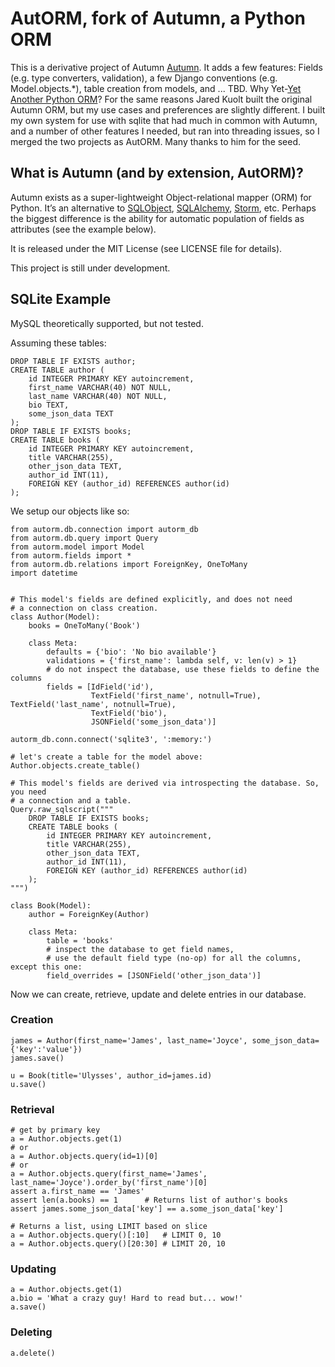 # AutORM, fork of Autumn, a Python ORM

This is a derivative project of Autumn [Autumn](http://github.com/JaredKuolt/autumn/tree).  It adds a few features: Fields (e.g. type converters, validation), a few Django conventions (e.g. Model.objects.*), table creation from models, and ... TBD. Why Yet-[Yet Another Python ORM](http://superjared.com/entry/yet-another-python-orm/)? For the same reasons Jared Kuolt built the original Autumn ORM, but my use cases and preferences are slightly different.  I built my own system for use with sqlite that had much in common with Autumn, and a number of other features I needed, but ran into threading issues, so I merged the two projects as AutORM. Many thanks to him for the seed.

## What is Autumn (and by extension, AutORM)? 

Autumn exists as a super-lightweight Object-relational mapper (ORM) for Python. 
It’s an alternative to [SQLObject](http://www.sqlobject.org/), 
[SQLAlchemy](http://www.sqlalchemy.org/), [Storm](https://storm.canonical.com/),
etc. Perhaps the biggest difference is the ability for automatic population of fields as 
attributes (see the example below).

It is released under the MIT License (see LICENSE file for details).

This project is still under development.

## SQLite Example
MySQL theoretically supported, but not tested.

Assuming these tables:

    DROP TABLE IF EXISTS author;
    CREATE TABLE author (
        id INTEGER PRIMARY KEY autoincrement,
        first_name VARCHAR(40) NOT NULL,
        last_name VARCHAR(40) NOT NULL,
        bio TEXT,
        some_json_data TEXT
    );
    DROP TABLE IF EXISTS books;
    CREATE TABLE books (
        id INTEGER PRIMARY KEY autoincrement,
        title VARCHAR(255),
        other_json_data TEXT,
        author_id INT(11),
        FOREIGN KEY (author_id) REFERENCES author(id)
    );

We setup our objects like so:

	from autorm.db.connection import autorm_db
	from autorm.db.query import Query
	from autorm.model import Model
	from autorm.fields import *
	from autorm.db.relations import ForeignKey, OneToMany
	import datetime
	
	
	# This model's fields are defined explicitly, and does not need 
	# a connection on class creation.
	class Author(Model):
	    books = OneToMany('Book')
	
	    class Meta:
	        defaults = {'bio': 'No bio available'}
	        validations = {'first_name': lambda self, v: len(v) > 1}
	        # do not inspect the database, use these fields to define the columns
	        fields = [IdField('id'),
	                  TextField('first_name', notnull=True), TextField('last_name', notnull=True), 
	                  TextField('bio'),
	                  JSONField('some_json_data')]
	
	autorm_db.conn.connect('sqlite3', ':memory:')
	
	# let's create a table for the model above:
	Author.objects.create_table()
	
	# This model's fields are derived via introspecting the database. So, you need
	# a connection and a table.
	Query.raw_sqlscript("""
	    DROP TABLE IF EXISTS books;
	    CREATE TABLE books (
	        id INTEGER PRIMARY KEY autoincrement,
	        title VARCHAR(255),
	        other_json_data TEXT,
	        author_id INT(11),
	        FOREIGN KEY (author_id) REFERENCES author(id)
	    );
	""")
	
	class Book(Model):
	    author = ForeignKey(Author)
	
	    class Meta:
	        table = 'books'
	        # inspect the database to get field names, 
	        # use the default field type (no-op) for all the columns, except this one:
	        field_overrides = [JSONField('other_json_data')]
	
Now we can create, retrieve, update and delete entries in our database.

### Creation

	james = Author(first_name='James', last_name='Joyce', some_json_data={'key':'value'})
	james.save()
	
	u = Book(title='Ulysses', author_id=james.id)
	u.save()

### Retrieval

	# get by primary key
	a = Author.objects.get(1)
	# or
	a = Author.objects.query(id=1)[0]
	# or 
    a = Author.objects.query(first_name='James', last_name='Joyce').order_by('first_name')[0]
	assert a.first_name == 'James'
	assert len(a.books) == 1      # Returns list of author's books
	assert james.some_json_data['key'] == a.some_json_data['key']

	# Returns a list, using LIMIT based on slice
	a = Author.objects.query()[:10]   # LIMIT 0, 10
	a = Author.objects.query()[20:30] # LIMIT 20, 10

### Updating

	a = Author.objects.get(1)
	a.bio = 'What a crazy guy! Hard to read but... wow!'
	a.save()

### Deleting

	a.delete()